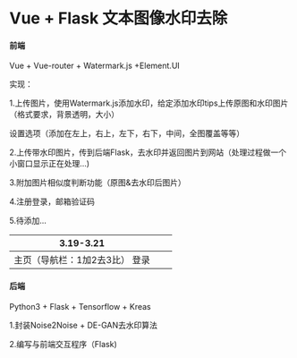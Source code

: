 # Vue + Flask 文本图像水印去除

#### 前端

Vue + Vue-router + Watermark.js +Element.UI

实现：

1.上传图片，使用Watermark.js添加水印，给定添加水印tips上传原图和水印图片（格式要求，背景透明，大小）

设置选项（添加在左上，右上，左下，右下，中间，全图覆盖等等）

2.上传带水印图片，传到后端Flask，去水印并返回图片到网站（处理过程做一个小窗口显示正在处理...)

3.附加图片相似度判断功能（原图&去水印后图片）

4.注册登录，邮箱验证码

5.待添加...



| 3.19-3.21                      |      |      |
| ------------------------------ | ---- | ---- |
| 主页（导航栏：1加2去3比） 登录 |      |      |





#### 后端

Python3 + Flask + Tensorflow + Kreas

1.封装Noise2Noise + DE-GAN去水印算法

2.编写与前端交互程序（Flask)

